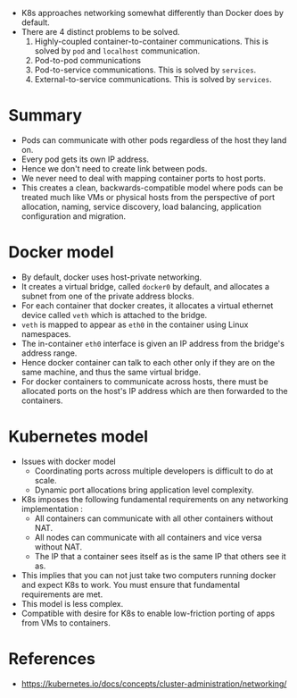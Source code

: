 * K8s approaches networking somewhat differently than Docker does by default.
* There are 4 distinct problems to be solved.
	1. Highly-coupled container-to-container communications. This is solved by `pod` and `localhost` communication.
	2. Pod-to-pod communications
	3. Pod-to-service communications. This is solved by `services`.
	4. External-to-service communications. This is solved by `services`.
# Summary
* Pods can communicate with other pods regardless of the host they land on.
* Every pod gets its own IP address.
* Hence we don't need to create link between pods.
* We never need to deal with mapping container ports to host ports.
* This creates a clean, backwards-compatible model where pods can be treated much like VMs or physical hosts from the perspective of port allocation, naming, service discovery, load balancing, application configuration and migration.
# Docker model
* By default, docker uses host-private networking.
* It creates a virtual bridge, called `docker0` by default, and allocates a subnet from one of the private address blocks.
* For each container that docker creates, it allocates a virtual ethernet device called `veth` which is attached to the bridge.
* `veth` is mapped to appear as `eth0` in the container using Linux namespaces.
* The in-container `eth0` interface is given an IP address from the bridge's address range.
* Hence docker container can talk to each other only if they are on the same machine, and thus the same virtual bridge.
* For docker containers to communicate across hosts, there must be allocated ports on the host's IP address which are then forwarded to the containers.
# Kubernetes model
* Issues with docker model
	* Coordinating ports across multiple developers is difficult to do at scale.
	* Dynamic port allocations bring application level complexity.
* K8s imposes the following fundamental requirements on any networking implementation :
	* All containers can communicate with all other containers without NAT.
	* All nodes can communicate with all containers and vice versa without NAT.
	* The IP that a container sees itself as is the same IP that others see it as.
* This implies that you can not just take two computers running docker and expect K8s to work. You must ensure that fundamental requirements are met.
* This model is less complex.
* Compatible with desire for K8s to enable low-friction porting of apps from VMs to containers.
# References
* https://kubernetes.io/docs/concepts/cluster-administration/networking/
